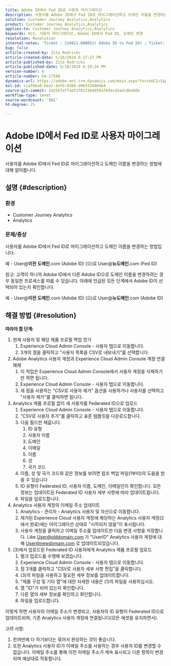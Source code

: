 ```yaml
---
title: Adobe ID에서 Fed ID로 사용자 마이그레이션
description: 사용자를 Adobe ID에서 Fed ID로 마이그레이션하고 도메인 이름을 변경하는 방법에 대해 알아봅니다.
solution: Customer Journey Analytics,Analytics
product: Customer Journey Analytics,Analytics
applies-to: Customer Journey Analytics,Analytics
keywords: KCS, 사용자 마이그레이션, Adobe ID에서 Fed ID, 도메인 변경
resolution: Resolution
internal-notes: 'Ticket : 210811-000051( Adobe ID to Fed ID) ; Ticket: 210916-000306 (Adobe ID to Adobe ID)'
bug: false
article-created-by: Zita Rodricks
article-created-date: 5/16/2024 6:17:27 PM
article-published-by: Zita Rodricks
article-published-date: 5/16/2024 6:19:24 PM
version-number: 6
article-number: KA-17580
dynamics-url: https://adobe-ent.crm.dynamics.com/main.aspx?forceUCI=1&pagetype=entityrecord&etn=knowledgearticle&id=75fa3a89-b013-ef11-9f89-6045bd0298d4
exl-id: ccaf66a8-bea1-4efb-9386-d965434804b4
source-git-commit: 3d255feffadf2781736d859a783ecd3adc06e68b
workflow-type: tm+mt
source-wordcount: '561'
ht-degree: 2%

---
```


# Adobe ID에서 Fed ID로 사용자 마이그레이션


사용자를 Adobe ID에서 Fed ID로 마이그레이션하고 도메인 이름을 변경하는 방법에 대해 알아봅니다.

## 설명 {#description}


### <b>환경</b>

- Customer Journey Analytics
- Analytics




### <b>문제/증상</b>

사용자를 Adobe ID에서 Fed ID로 마이그레이션하고 도메인 이름을 변경하는 방법입니다.

예 - User@<b>이전 도메인</b>.com (Adobe ID) (으)로 User@<b>뉴도메인</b>.com (Fed ID)



참고: 고객이 하나의 Adobe ID에서 다른 Adobe ID으로 도메인 이름을 변경하려는 경우 동일한 프로세스를 따를 수 있습니다. 아래에 언급된 모든 단계에서 Adobe ID이 선택되어 있는지 확인합니다.

예 - User@<b>이전 도메인</b>.com (Adobe ID) (으)로 User@<b>뉴도메인</b>.com (Adobe ID)


## 해결 방법 {#resolution}

<b>따라야 할 단계:</b>
1. 현재 사용자 및 해당 제품 프로필 백업 얻기
   1. Experience Cloud Admin Console - 사용자 탭으로 이동합니다.
   2. 3개의 점을 클릭하고 &quot;사용자 목록을 CSV로 내보내기&quot;를 선택합니다.
2. Adobe Analytics 사용자 계정과 Experience Cloud Admin Console 계정 연결 해제
   1. 이 작업은 Experience Cloud Admin Console에서 사용자 계정을 삭제하기만 하면 됩니다.
   2. Experience Cloud Admin Console - 사용자 탭으로 이동합니다.
   3. 세 점을 사용하는 &quot;CSV로 사용자 제거&quot; 옵션을 사용하거나 사용자를 선택하고 &quot;사용자 제거&quot;를 클릭하면 됩니다.
3. Analytics 제품 프로필 없이 새 사용자를 Federated ID으로 업로드
   1. Experience Cloud Admin Console - 사용자 탭으로 이동합니다.
   2. &quot;CSV로 사용자 추가&quot;를 클릭하고 표준 템플릿을 다운로드합니다.
   3. 다음 필드만 채웁니다.
      1. ID 유형
      2. 사용자 이름
      3. 도메인
      4. 이메일
      5. 이름
      6. 성
      7. 국가 코드
   4. 이름, 성 및 국가 코드와 같은 정보를 보려면 참조 백업 파일(1부터)의 도움을 받을 수 있습니다
   5. ID 유형이 Federated ID, 사용자 이름, 도메인, 이메일인지 확인합니다. 모든 정보는 업데이트된 Federated ID 사용자 세부 사항에 따라 업데이트됩니다.
   6. 파일을 업로드합니다.
4. Analytics 사용자 계정의 이메일 주소 업데이트
   1. Analytics - 관리자 - Analytics 사용자 및 자산으로 이동합니다.
   2. 제거된 Experience Cloud 사용자 계정에 해당하는 Analytics 사용자 계정(2에서 완료)에는 마이그레이션 상태로 &quot;시작되지 않음&quot;이 표시됩니다.
   3. 사용자 계정을 클릭하고 이메일 주소를 업데이트한 다음 변경 사항을 저장합니다. Like User@olddomain.com 가 &quot;UserID&quot; Analytics 사용자 계정에 대해 User@newdomain.com 로 업데이트되었습니다.
5. (3)에서 업로드된 Federated ID 사용자에게 Analytics 제품 프로필 업로드
   1. 벌크 업로드를 수행해 보겠습니다.
   2. Experience Cloud Admin Console - 사용자 탭으로 이동합니다.
   3. 점 3개를 클릭하고 &quot;CSV로 사용자 세부 사항 편집&quot;을 클릭합니다.
   4. (3)의 파일을 사용하고 필요한 세부 정보를 업데이트합니다.
   5. &quot;제품 구성 및 기타 열&quot;에 대한 자세한 내용은 (1)의 파일을 사용하십시오.
   6. 열 &quot;ID&quot;가 비어 있는지 확인합니다.
   7. 다른 열의 세부 정보를 확인하고 확인합니다.
   8. 파일을 업로드합니다.




이렇게 하면 사용자의 이메일 주소가 변경되고, 사용자의 ID 유형이 Federated ID으로 업데이트되며, 기존 Analytics 사용자 계정에 연결됩니다(모든 에셋을 유지하면서).


고려 사항:
1. 한꺼번에 다 하기보다는 묶어서 완성하는 것이 좋습니다.
2. 또한 Analytics 사용자 ID가 이메일 주소를 사용하는 경우 사용자 ID를 변경할 수 없습니다. 이메일 주소를 통해 이전 이메일 주소가 계속 표시되고 다른 항목이 변경되며 예상대로 작동합니다.
